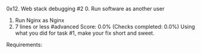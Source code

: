 0x12. Web stack debugging #2
0. Run software as another user
1. Run Nginx as Nginx
2. 7 lines or less
#advanced
Score: 0.0% (Checks completed: 0.0%)
Using what you did for task #1, make your fix short and sweet.

Requirements:
